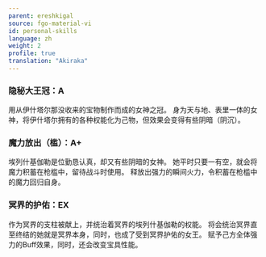 ```yaml
---
parent: ereshkigal
source: fgo-material-vi
id: personal-skills
language: zh
weight: 2
profile: true
translation: "Akiraka"
---
```


### 隐秘大王冠：A

用从伊什塔尔那没收来的宝物制作而成的女神之冠。
身为天与地、表里一体的女神，将伊什塔尔拥有的各种权能化为己物，但效果会变得有些阴暗（阴沉）。

### 魔力放出（槛）：A+

埃列什基伽勒是位勤恳认真，却又有些阴暗的女神。
她平时只要一有空，就会将魔力积蓄在枪槛中，留待战斗时使用。
释放出强力的瞬间火力，令积蓄在枪槛中的魔力回归自身。

### 冥界的护佑：EX

作为冥界的支柱被献上，并统治着冥界的埃列什基伽勒的权能。
将会统治冥界直至终结的她就是冥界本身，同时，也成了受到冥界护佑的女王。
赋予己方全体强力的Buff效果，同时，还会改变宝具性能。
